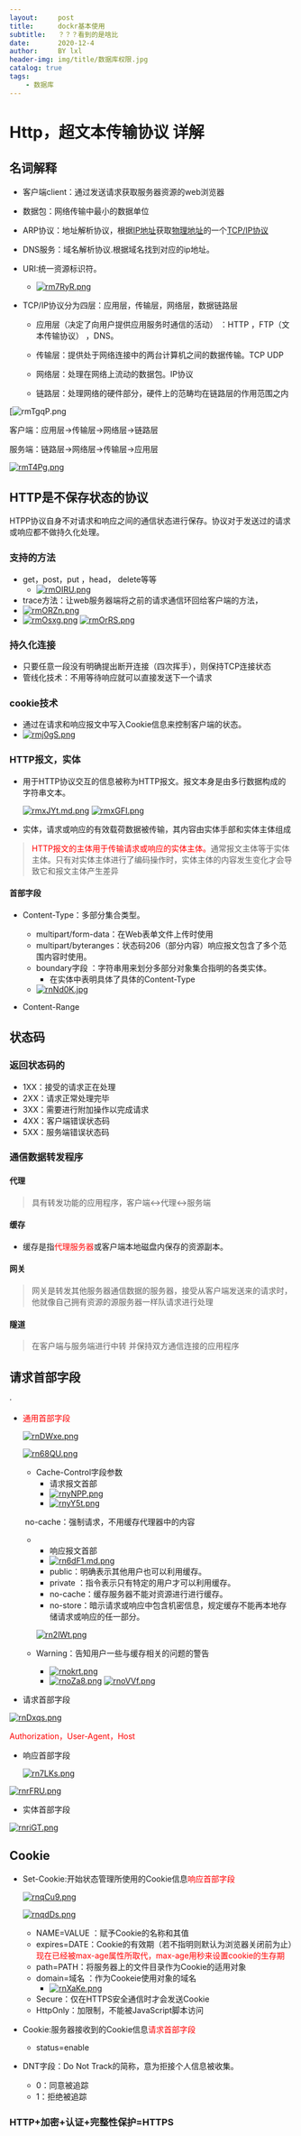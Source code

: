 ```yaml
---
layout:     post
title:      dockr基本使用
subtitle:   ？？？看到的是啥比
date:       2020-12-4
author:     BY lxl
header-img: img/title/数据库权限.jpg
catalog: true
tags:
    - 数据库
---
```


<style>
    oooo{
        color:red;
    }
</style>



<script src="https://eqcn.ajz.miesnfu.com/wp-content/plugins/wp-3d-pony/live2dw/lib/L2Dwidget.min.js"></script>

  <!--小帅哥：     https://unpkg.com/live2d-widget-model-chitose@1.0.5/assets/chitose.model.json-->
  <!--萌娘：       https://unpkg.com/live2d-widget-model-shizuku@1.0.5/assets/shizuku.model.json-->
  <!--小可爱（女）：https://unpkg.com/live2d-widget-model-koharu@1.0.5/assets/koharu.model.json-->
  <!--小可爱（男）：https://unpkg.com/live2d-widget-model-haruto@1.0.5/assets/haruto.model.json-->
  <!--初音：https://unpkg.com/live2d-widget-model-miku@1.0.5/assets/miku.model.json-->
   <!-- 上边的不同链接显示的是不同的小人，这个可以根据需要来选择 下边的初始化部分，可以修改宽高来修改小人的大小，或者是鼠标移动到小人上的透明度，也可以修改小人在页面出现的位置。 -->

<script>
    /*https://unpkg.com/live2d-widget-model-shizuku@1.0.5/assets/shizuku.model.json*/
    L2Dwidget.init({ "model": { jsonPath:
          "https://unpkg.com/live2d-widget-model-haruto@1.0.5/assets/haruto.model.json",
        "scale": 1 }, "display": { "position": "right", "width": 110, "height": 150,
        "hOffset": 0, "vOffset": -20 }, "mobile": { "show": true, "scale": 0.5 },
      "react": { "opacityDefault": 0.8, "opacityOnHover": 0.1 } });
  </script>
#  Http，超文本传输协议 详解

## 名词解释

-  客户端client：通过发送请求获取服务器资源的web浏览器
-  数据包：网络传输中最小的数据单位
-  ARP协议：地址解析协议，根据[IP地址](https://baike.baidu.com/item/IP地址)获取[物理地址](https://baike.baidu.com/item/物理地址/2129)的一个[TCP/IP协议](https://baike.baidu.com/item/TCP%2FIP协议)
-  DNS服务：域名解析协议.根据域名找到对应的ip地址。
-  URI:统一资源标识符。
   -  [![rm7RyR.png](https://s3.ax1x.com/2020/12/14/rm7RyR.png)](https://imgchr.com/i/rm7RyR)

- TCP/IP协议分为四层：应用层，传输层，网络层，数据链路层

  - 应用层（决定了向用户提供应用服务时通信的活动） ：HTTP  ，FTP（文本传输协议） ，DNS。

  - 传输层：提供处于网络连接中的两台计算机之间的数据传输。TCP UDP
  - 网络层：处理在网络上流动的数据包。IP协议
  - 链路层：处理网络的硬件部分，硬件上的范畴均在链路层的作用范围之内

[![rmTgqP.png](https://s3.ax1x.com/2020/12/14/rmTgqP.png)

客户端：应用层->传输层->网络层->链路层

服务端：链路层->网络层->传输层->应用层

[](https://imgchr.com/i/rmTgqP)

[![rmT4Pg.png](https://s3.ax1x.com/2020/12/14/rmT4Pg.png)](http、s://imgchr.com/i/rmT4Pg)

##  HTTP是不保存状态的协议

HTPP协议自身不对请求和响应之间的通信状态进行保存。协议对于发送过的请求或响应都不做持久化处理。

###  支持的方法

- get，post，put ，head， delete等等
  - [![rmOIRU.png](https://s3.ax1x.com/2020/12/14/rmOIRU.png)](https://imgchr.com/i/rmOIRU)
- trace方法：让web服务器端将之前的请求通信环回给客户端的方法，
- [![rmORZn.png](https://s3.ax1x.com/2020/12/14/rmORZn.png)](https://imgchr.com/i/rmORZn)
- [![rmOsxg.png](https://s3.ax1x.com/2020/12/14/rmOsxg.png)](https://imgchr.com/i/rmOsxg)
  [![rmOrRS.png](https://s3.ax1x.com/2020/12/14/rmOrRS.png)](https://imgchr.com/i/rmOrRS)

###  持久化连接

- 只要任意一段没有明确提出断开连接（四次挥手），则保持TCP连接状态
- 管线化技术：不用等待响应就可以直接发送下一个请求

###  cookie技术

- 通过在请求和响应报文中写入Cookie信息来控制客户端的状态。
- [![rmj0gS.png](https://s3.ax1x.com/2020/12/14/rmj0gS.png)](https://imgchr.com/i/rmj0gS)



###  HTTP报文，实体

- 用于HTTP协议交互的信息被称为HTTP报文。报文本身是由多行数据构成的字符串文本。

  [![rmxJYt.md.png](https://s3.ax1x.com/2020/12/14/rmxJYt.md.png)](https://imgchr.com/i/rmxJYt)
  [![rmxGFI.png](https://s3.ax1x.com/2020/12/14/rmxGFI.png)](https://imgchr.com/i/rmxGFI)

  

- 实体，请求或响应的有效载荷数据被传输，其内容由实体手部和实体主体组成

><oooo>HTTP报文的主体用于传输请求或响应的实体主体。</oooo>通常报文主体等于实体主体。只有对实体主体进行了编码操作时，实体主体的内容发生变化才会导致它和报文主体产生差异

####  首部字段

- Content-Type：多部分集合类型。

  - multipart/form-data：在Web表单文件上传时使用
  - multipart/byteranges：状态码206（部分内容）响应报文包含了多个范围内容时使用。
  - boundary字段 ：字符串用来划分多部分对象集合指明的各类实体。
    - 在实体中表明具体了具体的Content-Type
  - [![rnNd0K.jpg](https://s3.ax1x.com/2020/12/14/rnNd0K.jpg)](https://imgchr.com/i/rnNd0K)

- Content-Range

##  状态码

###  返回状态码的

- 1XX：接受的请求正在处理
- 2XX：请求正常处理完毕
- 3XX：需要进行附加操作以完成请求
- 4XX：客户端错误状态码
- 5XX：服务端错误状态码

###  通信数据转发程序

####  代理

>具有转发功能的应用程序，客户端<->代理<->服务端

#### 缓存

- 缓存是指<oooo>代理服务器</oooo>或客户端本地磁盘内保存的资源副本。

####  网关

>网关是转发其他服务器通信数据的服务器，接受从客户端发送来的请求时，他就像自己拥有资源的源服务器一样队请求进行处理

####  隧道

>在客户端与服务端进行中转 并保持双方通信连接的应用程序

##  请求首部字段

·

- <oooo>通用首部字段</oooo>

  [![rnDWxe.png](https://s3.ax1x.com/2020/12/14/rnDWxe.png)](https://imgchr.com/i/rnDWxe)

  [![rn68QU.png](https://s3.ax1x.com/2020/12/14/rn68QU.png)](https://imgchr.com/i/rn68QU)

  - Cache-Control字段参数
    - 请求报文首部
    - [![rnyNPP.png](https://s3.ax1x.com/2020/12/14/rnyNPP.png)](https://imgchr.com/i/rnyNPP)
    - [![rnyY5t.png](https://s3.ax1x.com/2020/12/14/rnyY5t.png)](https://imgchr.com/i/rnyY5t)

  ​			no-cache：强制请求，不用缓存代理器中的内容

  - - 响应报文首部
    - [![rn6dF1.md.png](https://s3.ax1x.com/2020/12/14/rn6dF1.md.png)](https://imgchr.com/i/rn6dF1)
    - public：明确表示其他用户也可以利用缓存。
    - private ：指令表示只有特定的用户才可以利用缓存。
    - no-cache：缓存服务器不能对资源进行进行缓存。
    - no-store：暗示请求或响应中包含机密信息，规定缓存不能再本地存储请求或响应的任一部分。

    [![rn2lWt.png](https://s3.ax1x.com/2020/12/14/rn2lWt.png)](https://imgchr.com/i/rn2lWt)

  - Warning：告知用户一些与缓存相关的问题的警告

    - [![rnokrt.png](https://s3.ax1x.com/2020/12/14/rnokrt.png)](https://imgchr.com/i/rnokrt)
    - [![rnoZa8.png](https://s3.ax1x.com/2020/12/14/rnoZa8.png)](https://imgchr.com/i/rnoZa8)
      [![rnoVVf.png](https://s3.ax1x.com/2020/12/14/rnoVVf.png)](https://imgchr.com/i/rnoVVf)

- 请求首部字段

[![rnDxqs.png](https://s3.ax1x.com/2020/12/14/rnDxqs.png)](https://imgchr.com/i/rnDxqs)

<oooo>Authorization，User-Agent，Host</oooo>

- 响应首部字段

  [![rn7LKs.png](https://s3.ax1x.com/2020/12/14/rn7LKs.png)](https://imgchr.com/i/rn7LKs)

[![rnrFRU.png](https://s3.ax1x.com/2020/12/14/rnrFRU.png)](https://imgchr.com/i/rnrFRU)

- 实体首部字段

[![rnriGT.png](https://s3.ax1x.com/2020/12/14/rnriGT.png)](https://imgchr.com/i/rnriGT)

##  Cookie

- Set-Cookie:开始状态管理所使用的Cookie信息<oooo>响应首部字段</oooo>

  [![rnqCu9.png](https://s3.ax1x.com/2020/12/14/rnqCu9.png)](https://imgchr.com/i/rnqCu9)

  [![rnqdDs.png](https://s3.ax1x.com/2020/12/14/rnqdDs.png)](https://imgchr.com/i/rnqdDs)

  - NAME=VALUE ：赋予Cookie的名称和其值
  - expires=DATE：Cookie的有效期（若不指明则默认为浏览器关闭前为止）<oooo>现在已经被max-age属性所取代，max-age用秒来设置cookie的生存期</oooo>
  - path=PATH：将服务器上的文件目录作为Cookie的适用对象
  - domain=域名 ：作为Cookeie使用对象的域名
    - [![rnXaKe.png](https://s3.ax1x.com/2020/12/14/rnXaKe.png)](https://imgchr.com/i/rnXaKe)
  - Secure：仅在HTTPS安全通信时才会发送Cookie
  - HttpOnly：加限制，不能被JavaScript脚本访问

- Cookie:服务器接收到的Cookie信息<oooo>请求首部字段</oooo>

  - status=enable

- DNT字段：Do Not Track的简称，意为拒接个人信息被收集。
  - 0：同意被追踪
  - 1：拒绝被追踪

###  HTTP+加密+认证+完整性保护=HTTPS

